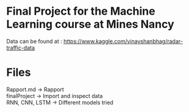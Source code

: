 # Final Project for the Machine Learning course at Mines Nancy
Data can be found at : https://www.kaggle.com/vinayshanbhag/radar-traffic-data

# Files 
Rapport.md -> Rapport \
finalProject -> Import and inspect data \
RNN, CNN, LSTM -> Different models tried
